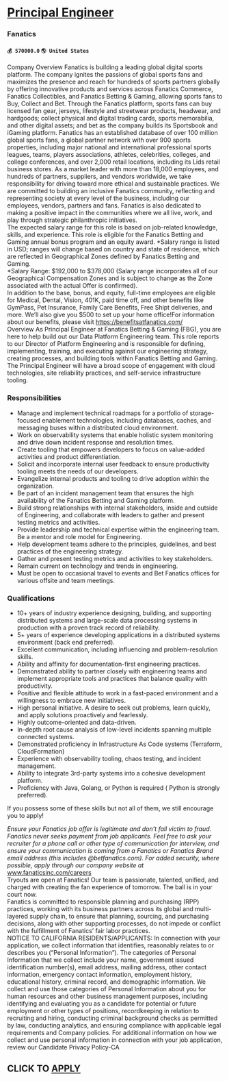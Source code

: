 # [Principal Engineer](https://www.remotewlb.com/apply/principal-engineer-88570)  
### Fanatics  
#### `💰 570000.0` `🌎 United States`  
Company Overview Fanatics is building a leading global digital sports platform. The company ignites the passions of global sports fans and maximizes the presence and reach for hundreds of sports partners globally by offering innovative products and services across Fanatics Commerce, Fanatics Collectibles, and Fanatics Betting & Gaming, allowing sports fans to Buy, Collect and Bet. Through the Fanatics platform, sports fans can buy licensed fan gear, jerseys, lifestyle and streetwear products, headwear, and hardgoods; collect physical and digital trading cards, sports memorabilia, and other digital assets; and bet as the company builds its Sportsbook and iGaming platform. Fanatics has an established database of over 100 million global sports fans, a global partner network with over 900 sports properties, including major national and international professional sports leagues, teams, players associations, athletes, celebrities, colleges, and college conferences, and over 2,000 retail
locations, including its Lids retail business stores. As a market leader with more than 18,000 employees, and hundreds of partners, suppliers, and vendors worldwide, we take responsibility for driving toward more ethical and sustainable practices. We are committed to building an inclusive Fanatics community, reflecting and representing society at every level of the business, including our employees, vendors, partners and fans. Fanatics is also dedicated to making a positive impact in the communities where we all live, work, and play through strategic philanthropic initiatives.  
The expected salary range for this role is based on job-related knowledge, skills, and experience. This role is eligible for the Fanatics Betting and Gaming annual bonus program and an equity award. *Salary range is listed in USD; ranges will change based on country and state of residence, which are reflected in Geographical Zones defined by Fanatics Betting and Gaming.  
*Salary Range: $192,000 to $378,000 (Salary range incorporates all of our Geographical Compensation Zones and is subject to change as the Zone associated with the actual Offer is confirmed).  
In addition to the base, bonus, and equity, full-time employees are eligible for Medical, Dental, Vision, 401K, paid time off, and other benefits like GymPass, Pet Insurance, Family Care Benefits, Free Shipt deliveries, and more. We’ll also give you $500 to set up your home office!For information about our benefits, please visit https://benefitsatfanatics.com/  
Overview As Principal Engineer at Fanatics Betting & Gaming (FBG), you are here to help build out our Data Platform Engineering team. This role reports to our Director of Platform Engineering and is responsible for defining, implementing, training, and executing against our engineering strategy, creating processes, and building tools within Fanatics Betting and Gaming. The Principal Engineer will have a broad scope of engagement with cloud technologies, site reliability practices, and self-service infrastructure tooling.

### Responsibilities

  * Manage and implement technical roadmaps for a portfolio of storage-focused enablement technologies, including databases, caches, and messaging buses within a distributed cloud environment.
  * Work on observability systems that enable holistic system monitoring and drive down incident response and resolution times.
  * Create tooling that empowers developers to focus on value-added activities and product differentiation.
  * Solicit and incorporate internal user feedback to ensure productivity tooling meets the needs of our developers.
  * Evangelize internal products and tooling to drive adoption within the organization.
  * Be part of an incident management team that ensures the high availability of the Fanatics Betting and Gaming platform.
  * Build strong relationships with internal stakeholders, inside and outside of Engineering, and collaborate with leaders to gather and present testing metrics and activities.
  * Provide leadership and technical expertise within the engineering team. Be a mentor and role model for Engineering. 
  * Help development teams adhere to the principles, guidelines, and best practices of the engineering strategy.
  * Gather and present testing metrics and activities to key stakeholders.
  * Remain current on technology and trends in engineering.
  * Must be open to occasional travel to events and Bet Fanatics offices for various offsite and team meetings.

### Qualifications

  * 10+ years of industry experience designing, building, and supporting distributed systems and large-scale data processing systems in production with a proven track record of reliability.
  * 5+ years of experience developing applications in a distributed systems environment (back end preferred).
  * Excellent communication, including influencing and problem-resolution skills.
  * Ability and affinity for documentation-first engineering practices.
  * Demonstrated ability to partner closely with engineering teams and implement appropriate tools and practices that balance quality with productivity.
  * Positive and flexible attitude to work in a fast-paced environment and a willingness to embrace new initiatives. 
  * High personal initiative. A desire to seek out problems, learn quickly, and apply solutions proactively and fearlessly.
  * Highly outcome-oriented and data-driven.
  * In-depth root cause analysis of low-level incidents spanning multiple connected systems.
  * Demonstrated proficiency in Infrastructure As Code systems (Terraform, CloudFormation)
  * Experience with observability tooling, chaos testing, and incident management.
  * Ability to integrate 3rd-party systems into a cohesive development platform.
  * Proficiency with Java, Golang, or Python is required ( Python is strongly preferred).
  
If you possess some of these skills but not all of them, we still encourage you to apply!

 _Ensure your Fanatics job offer is legitimate and don’t fall victim to fraud. Fanatics never seeks payment from job applicants. Feel free to ask your recruiter for a phone call or other type of communication for interview, and ensure your communication is coming from a Fanatics or Fanatics Brand email address (this includes @betfanatics.com). For added security, where possible, apply through our company website at_ www.fanaticsinc.com/careers  
Tryouts are open at Fanatics! Our team is passionate, talented, unified, and charged with creating the fan experience of tomorrow. The ball is in your court now.  
Fanatics is committed to responsible planning and purchasing (RPP) practices, working with its business partners across its global and multi-layered supply chain, to ensure that planning, sourcing, and purchasing decisions, along with other supporting processes, do not impede or conflict with the fulfillment of Fanatics’ fair labor practices.  
NOTICE TO CALIFORNIA RESIDENTS/APPLICANTS: In connection with your application, we collect information that identifies, reasonably relates to or describes you (“Personal Information”). The categories of Personal Information that we collect include your name, government issued identification number(s), email address, mailing address, other contact information, emergency contact information, employment history, educational history, criminal record, and demographic information. We collect and use those categories of Personal Information about you for human resources and other business management purposes, including identifying and evaluating you as a candidate for potential or future employment or other types of positions, recordkeeping in relation to recruiting and hiring, conducting criminal background checks as permitted by law, conducting analytics, and ensuring compliance with applicable legal requirements and Company policies. For additional information on how we collect and use
personal information in connection with your job application, review our Candidate Privacy Policy-CA  
## CLICK TO [APPLY](https://www.remotewlb.com/apply/principal-engineer-88570)

